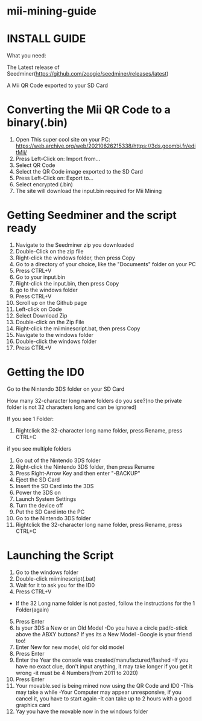 # mii-mining-guide

# INSTALL GUIDE

What you need:

The Latest release of Seedminer(https://github.com/zoogie/seedminer/releases/latest)

A Mii QR Code exported to your SD Card

# Converting the Mii QR Code to a binary(.bin)

1. Open This super cool site on your PC: https://web.archive.org/web/20210626215338/https://3ds.goombi.fr/editMii/
2. Press Left-Click on: Import from...
3. Select QR Code
4. Select the QR Code image exported to the SD Card
5. Press Left-Click on: Export to...
6. Select encrypted (.bin)
7. The site will download the input.bin required for Mii Mining

# Getting Seedminer and the script ready

1. Navigate to the Seedminer zip you downloaded
2. Double-Click on the zip file
3. Right-click the windows folder, then press Copy
4. Go to a directory of your choice, like the "Documents" folder on your PC
5. Press CTRL+V
6. Go to your input.bin
7. Right-click the input.bin, then press Copy
8. go to the windows folder
9. Press CTRL+V
10. Scroll up on the Github page
11. Left-click on Code
12. Select Download Zip
13. Double-click on the Zip File
14. Right-click the miiminescript.bat, then press Copy
15. Navigate to the windows folder
16. Double-click the windows folder
17. Press CTRL+V

# Getting the ID0

Go to the Nintendo 3DS folder on your SD Card

How many 32-character long name folders do you see?(no the private folder is not 32 characters long and can be ignored)

If you see 1 Folder:

1. Rightclick the 32-character long name folder, press Rename, press CTRL+C

if you see multiple folders

1. Go out of the Nintendo 3DS folder
2. Right-click the Nintendo 3DS folder, then press Rename
3. Press Right-Arrow Key and then enter "-BACKUP"
4. Eject the SD Card
5. Insert the SD Card into the 3DS 
6. Power the 3DS on
7. Launch System Settings
8. Turn the device off
9. Put the SD Card into the PC
10. Go to the Nintendo 3DS folder
11. Rightclick the 32-character long name folder, press Rename, press CTRL+C

# Launching the Script

1. Go to the windows folder
2. Double-click miiminescript(.bat)
3. Wait for it to ask you for the ID0
4. Press CTRL+V
  - If the 32 Long name folder is not pasted, follow the instructions for the 1 Folder(again)
5. Press Enter
6. Is your 3DS a New or an Old Model
  -Do you have a circle pad/c-stick above the ABXY buttons? If yes its a New Model
  -Google is your friend too!
7. Enter New for new model, old for old model
8. Press Enter
9. Enter the Year the console was created/manufactured/flashed
  -If you have no exact clue, don't input anything, it may take longer if you get it wrong
  -it must be 4 Numbers(from 2011 to 2020)
10. Press Enter
11. Your movable.sed is being mined now using the QR Code and ID0
  -This may take a while
  -Your Computer may appear unresponsive, if you cancel it, you have to start again
  -It can take up to 2 hours with a good graphics card
12. Yay you have the movable now in the windows folder


